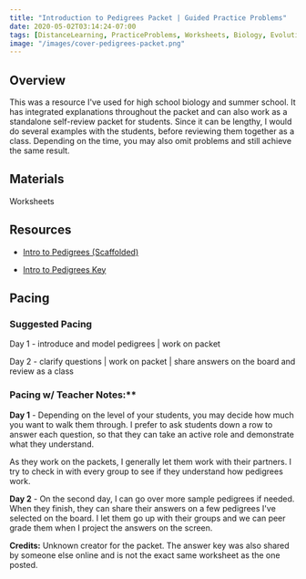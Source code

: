 ```yaml
---
title: "Introduction to Pedigrees Packet | Guided Practice Problems"
date: 2020-05-02T03:14:24-07:00
tags: [DistanceLearning, PracticeProblems, Worksheets, Biology, Evolution, Genetics]
image: "/images/cover-pedigrees-packet.png"
---
```


## Overview

This was a resource I've used for high school biology and summer school. It has integrated explanations throughout the packet and can also work as a standalone self-review packet for students. Since it can be lengthy, I would do several examples with the students, before reviewing them together as a class. Depending on the time, you may also omit problems and still achieve the same result.

## Materials

Worksheets

## Resources

- [Intro to Pedigrees (Scaffolded)](/downloads/intro-to-pedigrees-scaffolded-1.doc)

- [Intro to Pedigrees Key](/downloads/intro-to-pedigrees-key.pdf)

## Pacing

### Suggested Pacing

Day 1 - introduce and model pedigrees | work on packet

Day 2 - clarify questions | work on packet | share answers on the board and review as a class

### Pacing w/ Teacher Notes:**

**Day 1** - Depending on the level of your students, you may decide how much you want to walk them through. I prefer to ask students down a row to answer each question, so that they can take an active role and demonstrate what they understand.

As they work on the packets, I generally let them work with their partners. I try to check in with every group to see if they understand how pedigrees work.

**Day 2** - On the second day, I can go over more sample pedigrees if needed. When they finish, they can share their answers on a few pedigrees I've selected on the board. I let them go up with their groups and we can peer grade them when I project the answers on the screen.

**Credits:** Unknown creator for the packet. The answer key was also shared by someone else online and is not the exact same worksheet as the one posted.

